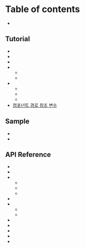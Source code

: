 # Table of contents

*

## Tutorial

*
*
*
*
  *
  *
*
  *
  *
  *
* [컴포넌트 경로 참조 변수](tutorial/export-root-path.md)

## Sample

*
*

## API Reference

*
*
*
  *
  *
  *
*
*
  *
  *
*
*
*
*
*
